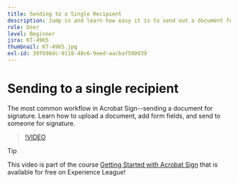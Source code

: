 ```yaml
---
title: Sending to a Single Recipient
description: Jump in and learn how easy it is to send out a document for signature
role: User
level: Beginner
jira: KT-4965
thumbnail: KT-4965.jpg
exl-id: 39f698dc-9118-48c6-9eed-aacbaf500939
---
```

# Sending to a single recipient

The most common workflow in Acrobat Sign--sending a document for signature. Learn how to upload a document, add form fields, and send to someone for signature.

>[!VIDEO](https://video.tv.adobe.com/v/341295?quality=12&learn=on&hidetitle=true)

>[!TIP]
>
>This video is part of the course [Getting Started with Acrobat Sign](https://experienceleague.adobe.com/?recommended=Sign-U-1-2020.1) that is available for free on Experience League!